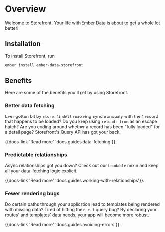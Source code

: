 # Overview

Welcome to Storefront. Your life with Ember Data is about to get a whole lot better!

## Installation

To install Storefront, run

```sh
ember install ember-data-storefront
```

## Benefits

Here are some of the benefits you'll get by using Storefront.

### Better data fetching

Ever gotten bit by `store.findAll` resolving synchronously with the 1 record that happens to be loaded? Do you keep using `reload: true` as an escape hatch? Are you coding around whether a record has been "fully loaded" for a detail page? Storefront's Query API has got your back.

{{docs-link 'Read more' 'docs.guides.data-fetching'}}.

### Predictable relationships

Async relationships got you down? Check out our `Loadable` mixin and keep all your data-fetching logic explicit.

{{docs-link 'Read more' 'docs.guides.working-with-relationships'}}.

### Fewer rendering bugs

Do certain paths through your application lead to templates being rendered with missing data? Tired of hitting the `n + 1` query bug? By declaring your routes' and templates' data needs, your app will become more robust.

{{docs-link 'Read more' 'docs.guides.avoiding-errors'}}.
